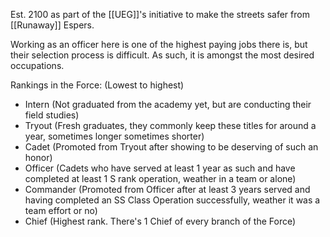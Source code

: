 Est. 2100 as part of the [[UEG]]'s initiative to make the streets safer from [[Runaway]] Espers.

Working as an officer here is one of the highest paying jobs there is, but their selection process is difficult. As such, it is amongst the most desired occupations.

Rankings in the Force: (Lowest to highest)
- Intern (Not graduated from the academy yet, but are conducting their field studies)
- Tryout (Fresh graduates, they commonly keep these titles for around a year, sometimes longer sometimes shorter)
- Cadet (Promoted from Tryout after showing to be deserving of such an honor)
- Officer (Cadets who have served at least 1 year as such and have completed at least 1 S rank operation, weather in a team or alone)
- Commander (Promoted from Officer after at least 3 years served and having completed an SS Class Operation successfully, weather it was a team effort or no)
- Chief (Highest rank. There's 1 Chief of every branch of the Force)